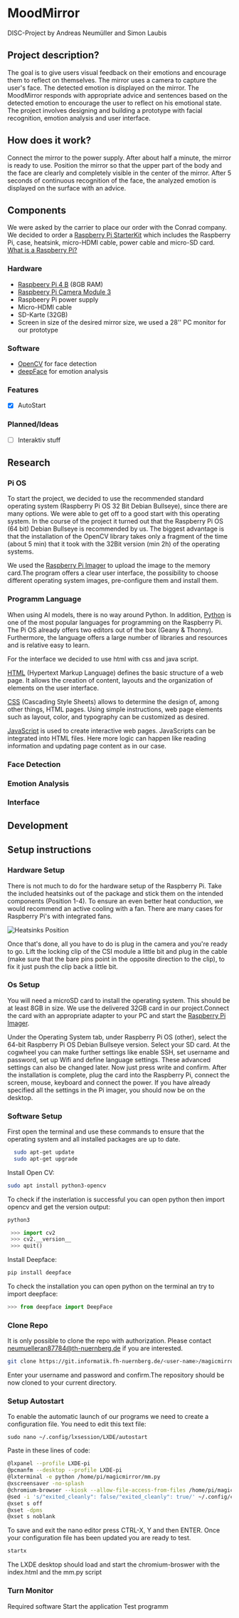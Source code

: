 # MoodMirror
DISC-Project by Andreas Neumüller and Simon Laubis

## Project description?
The goal is to give users visual feedback on their emotions 
and encourage them to reflect on themselves. The mirror 
uses a camera to capture the user's face. The detected
emotion is displayed on the mirror. The MoodMirror responds 
with appropriate advice and sentences based on the detected 
emotion to encourage the user to reflect on his emotional 
state. The project involves designing and building
a prototype with facial recognition, emotion analysis and
user interface. 

## How does it work?
Connect the mirror to the power supply. After about half 
a minute, the mirror is ready to use. Position the mirror 
so that the upper part of the body and the face are clearly
and completely visible in the center of the mirror. After 5 
seconds of continuous recognition of the face, the analyzed
emotion is displayed on the surface with an advice.

## Components 

We were asked by the carrier to place our order with
the Conrad company. We decided to order a [Raspberry 
Pi StarterKit](https://www.conrad.de/de/p/raspberry-pi-rb-set-4-4-raspberry-pi-4-b-4-gb-4-x-1-5-ghz-inkl-netzteil-inkl-noobs-os-inkl-hdmi-kabel-inkl-geh-2765999.html) which includes the Raspberry Pi,
case, heatsink, micro-HDMI cable, power cable and 
micro-SD card. [What is a Raspberry Pi?](https://de.wikipedia.org/wiki/Raspberry_Pi)

### Hardware 
- [Raspbeery Pi 4 B](https://www.reichelt.de/raspberry-pi-4-b-4x-1-5-ghz-4-gb-ram-wlan-bt-rasp-pi-4-b-4gb-p259920.html?&trstct=vrt_pdn&nbc=1) (8GB RAM)
- [Raspbeery Pi Camera Module 3](https://www.reichelt.com/raspberry-pi-kamera-12mp-76-v3-rasp-cam-3-p339256.html?CCOUNTRY=445&LANGUAGE=de&utm_source=display&utm_medium=rsp-foundation&src=raspberrypi&&r=1) 
- Raspbeery Pi power supply
- Micro-HDMI cable
- SD-Karte (32GB)
- Screen in size of the desired mirror size, we used a 28'' PC monitor for our prototype

### Software

- [OpenCV](https://opencv.org) for face detection  
- [deepFace](https://github.com/serengil/deepface) for emotion analysis 

### Features
- [x] AutoStart

### Planned/Ideas
- [ ] Interaktiv stuff

  
## Research
### Pi OS
To start the project, we decided to use the recommended standard 
operating system (Raspberry Pi OS 32 Bit Debian Bullseye), 
since there are many options. We were able to get
off to a good start with this operating system. In the course of 
the project it turned out that the Raspberry Pi OS (64 bit) Debian
Bullseye is recommended by us. The biggest advantage is that the
installation of the OpenCV library takes only a fragment of the
time (about 5 min) that it took with the 32Bit version (min 2h)
of the operating systems.

We used the [Raspberry Pi Imager](https://www.raspberrypi.com/software/) 
to upload the image to the memory card.The program offers a clear user
interface, the possibility to choose different operating system
images, pre-configure them and install them.
### Programm Language

When using AI models, there is no way around Python.
In addition, [Python](https://www.python.org) is one of the most popular languages 
for programming on the Raspberry Pi. The Pi OS already offers
two editors out of the box (Geany & Thonny). Furthermore,
the language offers a large number of libraries and resources
and is relative easy to learn.

For the interface we decided to use html with css and java script. 

[HTML](https://de.wikipedia.org/wiki/Hypertext_Markup_Language) 
(Hypertext Markup Language) defines the basic structure 
of a web page. It allows the creation of content, layouts and 
the organization of elements on the user interface.

[CSS](https://de.wikipedia.org/wiki/Cascading_Style_Sheets) 
(Cascading Style Sheets) allows to determine the design of, 
among other things, HTML pages. Using simple instructions, web 
page elements such as layout, color, and typography can be customized
as desired.

[JavaScript](https://de.wikipedia.org/wiki/JavaScript) is used to create interactive web pages. JavaScripts 
can be integrated into HTML files. Here more logic can happen like
reading information and updating page content as in our case.
### Face Detection
### Emotion Analysis
### Interface 

## Development

## Setup instructions
### Hardware Setup

There is not much to do for the hardware setup of the Raspberry Pi.
Take the included heatsinks out of the package and stick them on the 
intended components (Position 1-4). To ensure an even better heat conduction, we would recommend an active cooling with a fan. There are many cases for Raspberry Pi's with integrated fans.

![Heatsinks Position](/assets/Pi.jpg)

Once that's done, all you have to do is plug in the camera and you're
ready to go. Lift the locking clip of the CSI module a little bit
and plug in the cable (make sure that the bare pins point in the opposite
direction to the clip), to fix it just push the clip back a little bit. 

### Os Setup
You will need a microSD card to install the operating system. This should be at least 8GB in size. We use the delivered 32GB card in our project.Connect the card with an appropriate adapter to your PC and start the [Raspberry Pi Imager](https://www.raspberrypi.org/software/).

Under the Operating System tab, under Raspberry Pi OS (other), select the 64-bit Raspberry Pi OS Debian Bullseye version. Select your SD card. At the cogwheel you can make further settings like enable SSH, set username and password, set up Wifi and define language settings. These advanced settings can also be changed later. Now just press write and confirm. After the installation is complete, plug the card into the Raspberry Pi, connect the screen, mouse, keyboard and connect the power. If you have already specified all the settings in the Pi imager, you should now be on the desktop. 

### Software Setup
First open the terminal and use these commands to ensure that the operating system and all installed packages are up to date.
  ```bash
    sudo apt-get update
    sudo apt-get upgrade
   ```

Install Open CV:
  ```bash
  sudo apt install python3-opencv
  ```

To check if the insterlation is successful you can open python then import opencv and get the version output:
  ```bash
  python3
 ```
 ```python
  >>> import cv2
  >>> cv2.__version__
  >>> quit()
```
Install Deepface:
```bash
pip install deepface
```
To check the installation you can open python on the terminal an try to import deepface:
  ```python
  >>> from deepface import DeepFace
  ```

### Clone Repo
It is only possible to clone the repo with authorization. Please contact neumuelleran87784@th-nuernberg.de if you are interested.
  ```bash
  git clone https://git.informatik.fh-nuernberg.de/<user-name>/magicmirror.git
  ```
Enter your username and password and confirm.The repository should be now cloned to your current directory.

### Setup Autostart
To enable the automatic launch of our programs we need to create a configuration file. You need to edit this text file:
  ```
  sudo nano ~/.config/lxsession/LXDE/autostart
  ```
Paste in these lines of code:
  ```bash
  @lxpanel --profile LXDE-pi
  @pcmanfm --desktop --profile LXDE-pi
  @lxterminal -e python /home/pi/magicmirror/mm.py
  @xscreensaver -no-splash
  @chromium-browser --kiosk --allow-file-access-from-files /home/pi/magicmirror/index.html
  @sed -i 's/"exited_cleanly": false/"exited_cleanly": true/' ~/.config/chromium/Default/Preferences
  @xset s off
  @xset -dpms
  @xset s noblank
  ```
To save and exit the nano editor press CTRL-X, Y and then ENTER.
Once your configuration file has been updated you are ready to test.
  ```bash
  startx
   ```
The LXDE desktop should load and start the chromium-broswer with the index.html and the mm.py script

  ### Turn Monitor

 Required software
 Start the application
 Test programm
